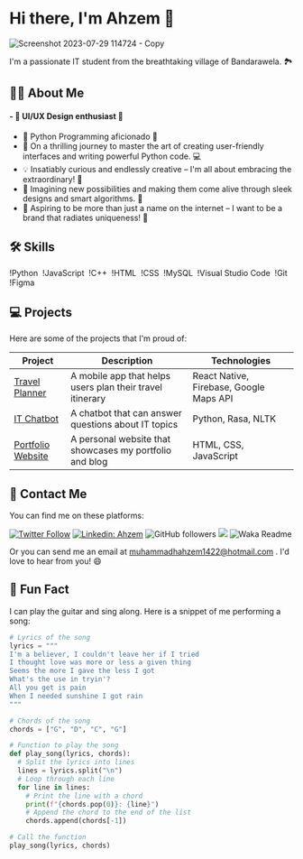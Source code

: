 # Hi there, I'm Ahzem 👋

![Screenshot 2023-07-29 114724 - Copy](https://github.com/Ahzem/AboutMe/assets/123859613/6af021cd-4d8a-45b8-89d1-a076bfe9f21b)

I'm a passionate IT student from the breathtaking village of Bandarawela. 🏞️

## 🙋‍♂️ About Me

#### - 🎨 UI/UX Design enthusiast 🎨
- 🐍 Python Programming aficionado 🐍
- 🚀 On a thrilling journey to master the art of creating user-friendly interfaces and writing powerful Python code. 💻
- 💡 Insatiably curious and endlessly creative – I'm all about embracing the extraordinary! 🌟
- 🔮 Imagining new possibilities and making them come alive through sleek designs and smart algorithms. 🌈
- 🌟 Aspiring to be more than just a name on the internet – I want to be a brand that radiates uniqueness! 🚀

## 🛠 Skills

!Python 
!JavaScript 
!C++ 
!HTML 
!CSS 
!MySQL 
!Visual Studio Code 
!Git 
!Figma 

## 💻 Projects

Here are some of the projects that I'm proud of:

| Project | Description | Technologies |
| ------- | ----------- | ------------ |
| [Travel Planner](https://github-readme-stats.vercel.app/api?username=kumawatlalit912&include_all_commits=true&count_private=true&show_icons=true&line_height=20&title_color=7A7ADB&icon_color=2234AE&text_color=D3D3D3&bg_color=0,000000,130F40) | A mobile app that helps users plan their travel itinerary | React Native, Firebase, Google Maps API |
| [IT Chatbot](https://github-readme-stats.vercel.app/api/top-langs/?username=kumawatlalit912&layout=compact&text_color=daf7dc&bg_color=151515) | A chatbot that can answer questions about IT topics | Python, Rasa, NLTK |
| [Portfolio Website](https://github.com/kumawatlalit912/github-readme-stats) | A personal website that showcases my portfolio and blog | HTML, CSS, JavaScript |

## 🤝 Contact Me

You can find me on these platforms:

[![Twitter Follow](https://img.shields.io/twitter/follow/_ahzem_?label=Follow)](https://twitter.com/intent/follow?screen_name=_ahzem_)
[![Linkedin: Ahzem](https://img.shields.io/badge/-ahzem-blue?style=flat-square&logo=Linkedin&logoColor=white&link=https://www.linkedin.com/in/ahzem/)](https://www.linkedin.com/in/ahzem/)
![GitHub followers](https://img.shields.io/github/followers/Ahzem?label=Follow&style=social)
![](https://visitor-badge.glitch.me/badge?page_id=anmol098.anmol098)
![Waka Readme](https://github.com/anmol098/anmol098/workflows/Waka%20Readme/badge.svg)


Or you can send me an email at muhammadhahzem1422@hotmail.com . I'd love to hear from you! 😄

## 🎵 Fun Fact

I can play the guitar and sing along. Here is a snippet of me performing a song:

```python
# Lyrics of the song
lyrics = """
I'm a believer, I couldn't leave her if I tried
I thought love was more or less a given thing
Seems the more I gave the less I got
What's the use in tryin'?
All you get is pain
When I needed sunshine I got rain
"""

# Chords of the song
chords = ["G", "D", "C", "G"]

# Function to play the song
def play_song(lyrics, chords):
  # Split the lyrics into lines
  lines = lyrics.split("\n")
  # Loop through each line
  for line in lines:
    # Print the line with a chord
    print(f"{chords.pop(0)}: {line}")
    # Append the chord to the end of the list
    chords.append(chords[-1])

# Call the function
play_song(lyrics, chords)
